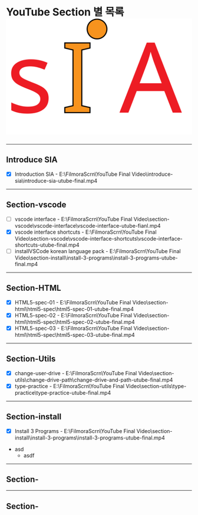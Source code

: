 # YouTube Section 별 목록 ![SIA Logo](./img/sia-logo-first.svg "Stack It All")

---
## Introduce SIA 
- [x] Introduction SIA - <span class="filename">E:\FilmoraScrn\YouTube Final Video\introduce-sia\introduce-sia-utube-final.mp4</span>
---

## Section-vscode
- [ ] vscode interface - <span class="filename">E:\FilmoraScrn\YouTube Final Video\section-vscode\vscode-interface\vscode-interface-utube-fianl.mp4</span>
- [x] vscode interface shortcuts - <span class="filename">E:\FilmoraScrn\YouTube Final Video\section-vscode\vscode-interface-shortcuts\vscode-interface-shortcuts-utube-final.mp4</span>
- [ ] installVSCode korean language pack - <span class="filename">E:\FilmoraScrn\YouTube Final Video\section-install\install-3-programs\install-3-programs-utube-final.mp4</span>
---

## Section-HTML
- [x] HTML5-spec-01 - <span class="filename">E:\FilmoraScrn\YouTube Final Video\section-html\html5-spec\html5-spec-01-utube-final.mp4</span>
- [x] HTML5-spec-02 - <span class="filename">E:\FilmoraScrn\YouTube Final Video\section-html\html5-spec\html5-spec-02-utube-final.mp4</span>
- [x] HTML5-spec-03 - <span class="filename">E:\FilmoraScrn\YouTube Final Video\section-html\html5-spec\html5-spec-03-utube-final.mp4</span>

---
## Section-Utils
- [x] change-user-drive - <span class="filename">E:\FilmoraScrn\YouTube Final Video\section-utils\change-drive-path\change-drive-and-path-utube-final.mp4</span>
- [x] type-practice - <span class="filename">E:\FilmoraScrn\YouTube Final Video\section-utils\type-practice\type-practice-utube-final.mp4</span>

---
## Section-install
- [x] Install 3 Programs - <span class="filename">E:\FilmoraScrn\YouTube Final Video\section-install\install-3-programs\install-3-programs-utube-final.mp4</span>
- asd
	- asdf

---
## Section-

---
## Section-
